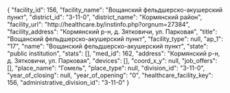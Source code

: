 {
    "facility_id": 156,
    "facility_name": "Вощанский фельдшерско-акушерский пункт",
    "district_id": "3-11-0",
    "district_name": "Кормянский район",
    "facility_url": "http:\/\/healthcare.by\/instinfo.php?orgnum=27384",
    "facility_address": "Кормянский р-н, д. Зятковичи, ул. Парковая",
    "title": "Вощанский фельдшерско-акушерский пункт",
    "facility_type": null,
    "ap_1": "17",
    "name": "Вощанский фельдшерско-акушерский пункт",
    "state": "public institution",
    "stats": [],
    "med_id": 162,
    "address": "Кормянский р-н, д. Зятковичи, ул. Парковая",
    "devices": [],
    "coord_x_y": null,
    "job_offers": [],
    "place_name": "Гомель",
    "place_type": null,
    "division_id": "3-11-0",
    "year_of_closing": null,
    "year_of_opening": "0",
    "healthcare_facility_key": 156,
    "administrative_division_id": "3-11-0"
}
